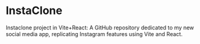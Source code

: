 # InstaClone
Instaclone project in Vite+React: A GitHub repository dedicated to my new social media app, replicating Instagram features using Vite and React.
